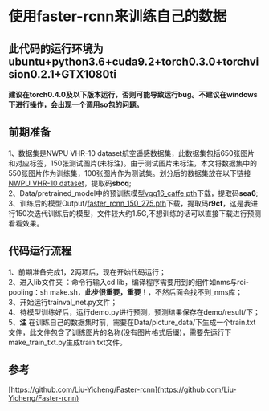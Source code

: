 使用faster-rcnn来训练自己的数据
===
此代码的运行环境为ubuntu+python3.6+cuda9.2+torch0.3.0+torchvision0.2.1+GTX1080ti
---

**建议在torch0.4.0及以下版本运行，否则可能导致运行bug。不建议在windows下进行操作，会出现一个调用so包的问题。**

前期准备
---
1、数据集是NWPU VHR-10 dataset航空遥感数据集，此数据集包括650张图片和对应标签，150张测试图片(未标注)。由于测试图片未标注，本文将数据集中的550张图片作为训练集，100张图片作为测试集。划分后的数据集放在以下链接[NWPU VHR-10 dataset](https://pan.baidu.com/s/1_VVA7uWcocrzbPiRI7HYvA 
)，提取码**sbcq**;  
2、Data/pretrained_model中的预训练模型[vgg16_caffe.pth](https://pan.baidu.com/s/1B2Y2gFRaYg1IqvukmKrbzQ)下载，提取码**sea6**;  
3、训练后的模型Output/[faster_rcnn_150_275.pth](https://pan.baidu.com/s/1-JaGpYsP921Ovn59VcmqHw)下载，提取码**r9cf**，这是我进行150次迭代训练后的模型，文件较大约1.5G,不想训练的话可以直接下载进行预测看看效果。  


代码运行流程
---
1、前期准备完成1，2两项后，现在开始代码运行；  
2、进入lib文件夹 ：命令行输入cd lib，编译程序需要用到的组件如nms与roi-pooling：sh make.sh，**此步很重要，重要！**，不然后面会找不到_nms库；   
3、开始运行trainval_net.py文件；  
4、待模型训练好后，运行demo.py进行预测，预测结果保存在demo/result/下；  
5、**注** 在训练自己的数据集时前，需要在Data/picture_data/下生成一个train.txt文件，此文件包含了训练图片的名称(没有图片格式后缀)，需要先运行下make_train_txt.py生成train.txt文件。  


参考
---
[https://github.com/Liu-Yicheng/Faster-rcnn](https://github.com/Liu-Yicheng/Faster-rcnn)



